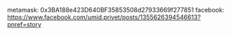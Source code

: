 metamask: 0x3BA188e423D640BF35853508d27933669f277851
facebook: https://www.facebook.com/umid.privet/posts/1355626394546613?pnref=story